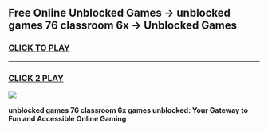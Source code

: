 
## Free Online Unblocked Games → unblocked games 76 classroom 6x → Unblocked Games
<h3>
<a href="https://premium.freeplayer.one?title=unblocked_games_76_classroom_6x&ref=21F">CLICK TO PLAY</a></h3>
<hr>

<h3>
<a href="https://premium.freeplayer.one?title=unblocked_games_76_classroom_6x&ref=21F">CLICK 2 PLAY</a>
  
</h3>

<a href="https://premium.freeplayer.one?title=unblocked_games_76_classroom_6x&ref=21F/"><img src="https://clearcache.store/games.png"></a>


**unblocked games 76 classroom 6x games unblocked: Your Gateway to Fun and Accessible Online Gaming**

